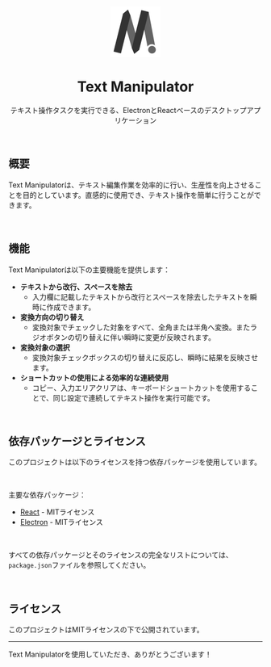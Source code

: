 <p align="center">
  <img src="src/assets/icon.png" alt="Text Manipulator Logo" width="100" height="100">
</p>
<h1 align="center">Text Manipulator</h1>
<p align="center">
  テキスト操作タスクを実行できる、ElectronとReactベースのデスクトップアプリケーション
</p>

<br />

## 概要

Text Manipulatorは、テキスト編集作業を効率的に行い、生産性を向上させることを目的としています。直感的に使用でき、テキスト操作を簡単に行うことができます。

<br />

## 機能

Text Manipulatorは以下の主要機能を提供します：

- **テキストから改行、スペースを除去**
  - 入力欄に記載したテキストから改行とスペースを除去したテキストを瞬時に作成できます。
- **変換方向の切り替え**
  - 変換対象でチェックした対象をすべて、全角または半角へ変換。またラジオボタンの切り替えに伴い瞬時に変更が反映されます。
- **変換対象の選択**
  - 変換対象チェックボックスの切り替えに反応し、瞬時に結果を反映させます。
- **ショートカットの使用による効率的な連続使用**
  - コピー、入力エリアクリアは、キーボードショートカットを使用することで、同じ設定で連続してテキスト操作を実行可能です。

<br />

## 依存パッケージとライセンス

このプロジェクトは以下のライセンスを持つ依存パッケージを使用しています。

<br />

主要な依存パッケージ：
- [React](https://reactjs.org/) - MITライセンス
- [Electron](https://www.electronjs.org/) - MITライセンス

<br />

すべての依存パッケージとそのライセンスの完全なリストについては、`package.json`ファイルを参照してください。

<br />

## ライセンス

このプロジェクトはMITライセンスの下で公開されています。

---

Text Manipulatorを使用していただき、ありがとうございます！
